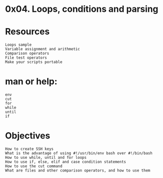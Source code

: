 # 0x04. Loops, conditions and parsing

# Resources


    Loops sample
    Variable assignment and arithmetic
    Comparison operators
    File test operators
    Make your scripts portable

# man or help:

    env
    cut
    for
    while
    until
    if

# Objectives

    How to create SSH keys
    What is the advantage of using #!/usr/bin/env bash over #!/bin/bash
    How to use while, until and for loops
    How to use if, else, elif and case condition statements
    How to use the cut command
    What are files and other comparison operators, and how to use them

